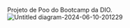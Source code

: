 Projeto de Poo do Bootcamp da DIO.
![Untitled diagram-2024-06-10-201229](https://github.com/eusoMath/DesafiosJava/assets/114079005/e186f4d5-6c3e-467f-822b-41b01269314c)
